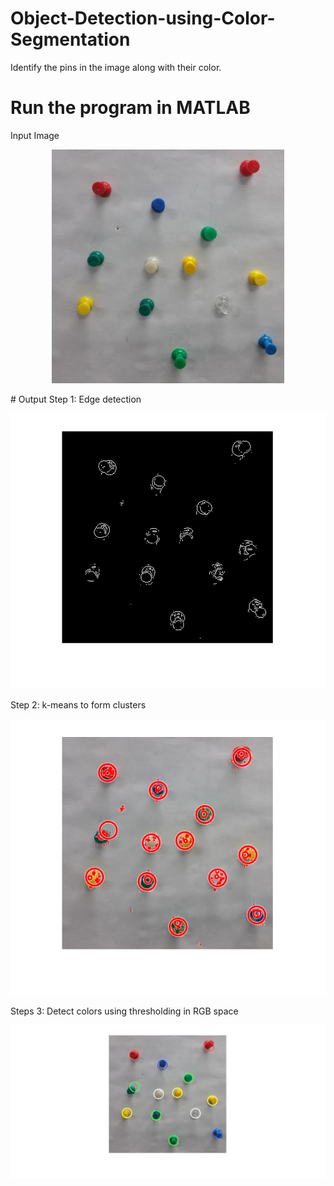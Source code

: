 # Object-Detection-using-Color-Segmentation
Identify the pins in the image along with their color.

# Run the program in MATLAB
Input Image
<p align="center">
<img src="TestImgResized.jpg">
</p>
# Output
Step 1: Edge detection
<p align="center">
<img src="edge.png">
</p>
Step 2: k-means to form clusters
<p align="center">
<img src="kmeans.png">
</p>
Steps 3: Detect colors using thresholding in RGB space
<p align="center">
<img src="Output.png">
</p>
